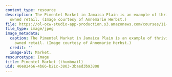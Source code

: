 ```yaml
---
content_type: resource
description: The Pimentel Market in Jamaica Plain is an example of thriving locally
  owned retail. (Image courtesy of Annemarie Herbst.)
file: https://ol-ocw-studio-app-production.s3.amazonaws.com/courses/11-947-sustainable-economic-development-spring-2004/40e824664b66b21c38033baed3b93808_11-947s04-th.jpg
file_type: image/jpeg
image_metadata:
  caption: The Pimentel Market in Jamaica Plain is an example of thriving locally
    owned retail. (Image courtesy of Annemarie Herbst.)
  credit: ''
  image-alt: Market.
resourcetype: Image
title: Pimentel Market (thumbnail)
uid: 40e82466-4b66-b21c-3803-3baed3b93808
---
```


